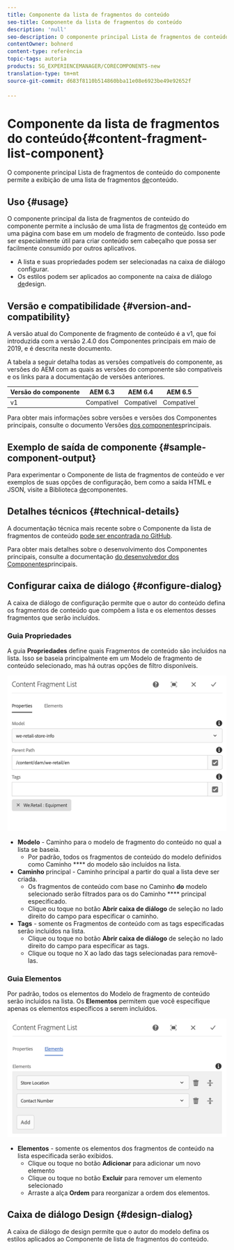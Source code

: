 ```yaml
---
title: Componente da lista de fragmentos do conteúdo
seo-title: Componente da lista de fragmentos do conteúdo
description: 'null'
seo-description: O componente principal Lista de fragmentos de conteúdo do componente permite a exibição de uma lista de fragmentos de conteúdo.
contentOwner: bohnerd
content-type: referência
topic-tags: autoria
products: SG_EXPERIENCEMANAGER/CORECOMPONENTS-new
translation-type: tm+mt
source-git-commit: d683f8110b514860bba11e08e6923be49e92652f

---
```



# Componente da lista de fragmentos do conteúdo{#content-fragment-list-component}

O componente principal Lista de fragmentos de conteúdo do componente permite a exibição de uma lista de fragmentos [de](https://helpx.adobe.com/experience-manager/6-5/assets/using/content-fragments.html)conteúdo.

## Uso {#usage}

O componente principal da lista de fragmentos de conteúdo do componente permite a inclusão de uma lista de fragmentos [de](https://helpx.adobe.com/experience-manager/6-5/assets/using/content-fragments.html) conteúdo em uma página com base em um modelo de fragmento de conteúdo. Isso pode ser especialmente útil para criar conteúdo [](https://helpx.adobe.com/experience-manager/6-5/sites/developing/user-guide.html?topic=/experience-manager/6-5/sites/developing/morehelp/headless.ug.js) sem cabeçalho que possa ser facilmente consumido por outros aplicativos.

* A lista e suas propriedades podem ser selecionadas na caixa de diálogo [](#configure-dialog)configurar.
* Os estilos podem ser aplicados ao componente na caixa de diálogo [de](#design-dialog)design.

## Versão e compatibilidade {#version-and-compatibility}

A versão atual do Componente de fragmento de conteúdo é a v1, que foi introduzida com a versão 2.4.0 dos Componentes principais em maio de 2019, e é descrita neste documento.

A tabela a seguir detalha todas as versões compatíveis do componente, as versões do AEM com as quais as versões do componente são compatíveis e os links para a documentação de versões anteriores.

| Versão do componente | AEM 6.3 | AEM 6.4 | AEM 6.5 |
|--- |--- |--- |---|
| v1 | Compatível | Compatível | Compatível |

Para obter mais informações sobre versões e versões dos Componentes principais, consulte o documento Versões [dos componentes](versions.md)principais.

## Exemplo de saída de componente {#sample-component-output}

Para experimentar o Componente de lista de fragmentos de conteúdo e ver exemplos de suas opções de configuração, bem como a saída HTML e JSON, visite a Biblioteca [de](http://opensource.adobe.com/aem-core-wcm-components/library/content-fragment-list.html)componentes.

## Detalhes técnicos {#technical-details}

A documentação técnica mais recente sobre o Componente da lista de fragmentos de conteúdo [pode ser encontrada no GitHub](https://github.com/adobe/aem-core-wcm-components/blob/master/content/src/content/jcr_root/apps/core/wcm/components/contentfragmentlist/v1/contentfragmentlist).

Para obter mais detalhes sobre o desenvolvimento dos Componentes principais, consulte a documentação [do desenvolvedor dos Componentes](developing.md)principais.

## Configurar caixa de diálogo {#configure-dialog}

A caixa de diálogo de configuração permite que o autor do conteúdo defina os fragmentos de conteúdo que compõem a lista e os elementos desses fragmentos que serão incluídos.

### Guia Propriedades

A guia **Propriedades** define quais Fragmentos de conteúdo são incluídos na lista. Isso se baseia principalmente em um Modelo de fragmento de conteúdo selecionado, mas há outras opções de filtro disponíveis.

![](assets/screen-shot-2019-05-08-10.47.19.png)

* **Modelo** - Caminho para o modelo de fragmento do conteúdo no qual a lista se baseia.
   * Por padrão, todos os fragmentos de conteúdo do modelo definidos como Caminho **** do modelo são incluídos na lista.
* **Caminho** principal - Caminho principal a partir do qual a lista deve ser criada.
   * Os fragmentos de conteúdo com base no Caminho **do** modelo selecionado serão filtrados para os do Caminho **** principal especificado.
   * Clique ou toque no botão **Abrir caixa de diálogo** de seleção no lado direito do campo para especificar o caminho.
* **Tags** - somente os Fragmentos de conteúdo com as tags especificadas serão incluídos na lista.
   * Clique ou toque no botão **Abrir caixa de diálogo** de seleção no lado direito do campo para especificar as tags.
   * Clique ou toque no X ao lado das tags selecionadas para removê-las.


### Guia Elementos

Por padrão, todos os elementos do Modelo de fragmento de conteúdo serão incluídos na lista. Os **Elementos** permitem que você especifique apenas os elementos específicos a serem incluídos.

![](assets/screen-shot-2019-05-08-10.47.34.png)

* **Elementos** - somente os elementos dos fragmentos de conteúdo na lista especificada serão exibidos.
   * Clique ou toque no botão **Adicionar** para adicionar um novo elemento
   * Clique ou toque no botão **Excluir** para remover um elemento selecionado
   * Arraste a alça **Ordem** para reorganizar a ordem dos elementos.

## Caixa de diálogo Design {#design-dialog}

A caixa de diálogo de design permite que o autor do modelo defina os estilos aplicados ao Componente de lista de fragmentos do conteúdo.
